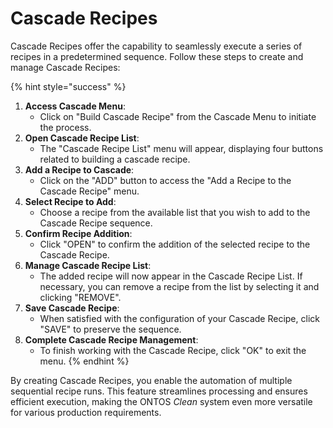 # Cascade Recipes

Cascade Recipes offer the capability to seamlessly execute a series of recipes in a predetermined sequence. Follow these steps to create and manage Cascade Recipes:

{% hint style="success" %}
1. **Access Cascade Menu**:
   * Click on "Build Cascade Recipe" from the Cascade Menu to initiate the process.
2. **Open Cascade Recipe List**:
   * The "Cascade Recipe List" menu will appear, displaying four buttons related to building a cascade recipe.
3. **Add a Recipe to Cascade**:
   * Click on the "ADD" button to access the "Add a Recipe to the Cascade Recipe" menu.
4. **Select Recipe to Add**:
   * Choose a recipe from the available list that you wish to add to the Cascade Recipe sequence.
5. **Confirm Recipe Addition**:
   * Click "OPEN" to confirm the addition of the selected recipe to the Cascade Recipe.
6. **Manage Cascade Recipe List**:
   * The added recipe will now appear in the Cascade Recipe List. If necessary, you can remove a recipe from the list by selecting it and clicking "REMOVE".
7. **Save Cascade Recipe**:
   * When satisfied with the configuration of your Cascade Recipe, click "SAVE" to preserve the sequence.
8. **Complete Cascade Recipe Management**:
   * To finish working with the Cascade Recipe, click "OK" to exit the menu.
{% endhint %}

By creating Cascade Recipes, you enable the automation of multiple sequential recipe runs. This feature streamlines processing and ensures efficient execution, making the ONTOS _Clean_ system even more versatile for various production requirements.
